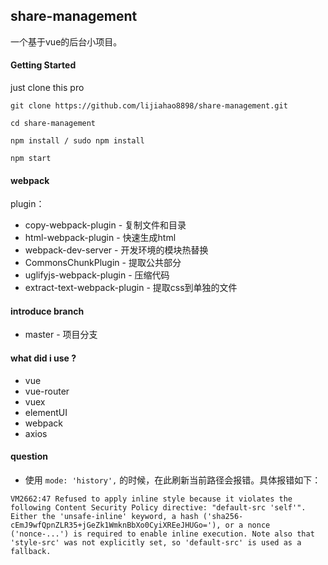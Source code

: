 ## share-management
一个基于vue的后台小项目。

#### Getting Started
just clone this pro

```
git clone https://github.com/lijiahao8898/share-management.git

cd share-management

npm install / sudo npm install

npm start
```

#### webpack
plugin：
* copy-webpack-plugin - 复制文件和目录
* html-webpack-plugin - 快速生成html
* webpack-dev-server - 开发环境的模块热替换
* CommonsChunkPlugin - 提取公共部分
* uglifyjs-webpack-plugin - 压缩代码
* extract-text-webpack-plugin - 提取css到单独的文件

#### introduce branch
* master - 项目分支

#### what did i use ?
* vue
* vue-router
* vuex
* elementUI
* webpack
* axios

#### question
* 使用 `mode: 'history',` 的时候，在此刷新当前路径会报错。具体报错如下：
```
VM2662:47 Refused to apply inline style because it violates the following Content Security Policy directive: "default-src 'self'". Either the 'unsafe-inline' keyword, a hash ('sha256-cEmJ9wfQpnZLR35+jGeZk1WmknBbXo0CyiXREeJHUGo='), or a nonce ('nonce-...') is required to enable inline execution. Note also that 'style-src' was not explicitly set, so 'default-src' is used as a fallback.
```


